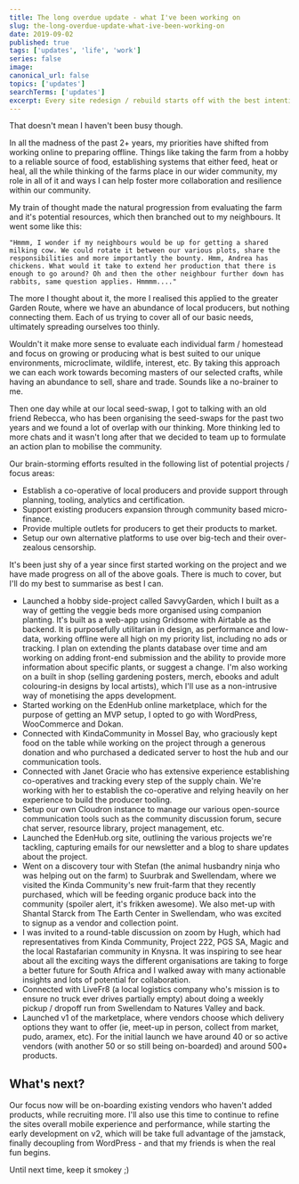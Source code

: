 ```yaml
---
title: The long overdue update - what I've been working on
slug: the-long-overdue-update-what-ive-been-working-on
date: 2019-09-02
published: true
tags: ['updates', 'life', 'work']
series: false
image: 
canonical_url: false
topics: ['updates'] 
searchTerms: ['updates']
excerpt: Every site redesign / rebuild starts off with the best intentions. In my case, having a shiny new home for my portfolio and blog would of course mean I'd miraculously start blogging daily, but alas that hasn't been the case. Real life happened and as a result, updating my site fell by the way-side. 
---
```

That doesn't mean I haven't been busy though.

In all the madness of the past 2+ years, my priorities have shifted from working online to preparing offline. Things like taking the farm from a hobby to a reliable source of food, establishing systems that either feed, heat or heal, all the while thinking of the farms place in our wider community, my role in all of it and ways I can help foster more collaboration and resilience within our community.

My train of thought made the natural progression from evaluating the farm and it's potential resources, which then branched out to my neighbours. It went some like this:

    "Hmmm, I wonder if my neighbours would be up for getting a shared milking cow. We could rotate it between our various plots, share the responsibilities and more importantly the bounty. Hmm, Andrea has chickens. What would it take to extend her production that there is enough to go around? Oh and then the other neighbour further down has rabbits, same question applies. Hmmmm...."

The more I thought about it, the more I realised this applied to the greater Garden Route, where we have an abundance of local producers, but nothing connecting them. Each of us trying to cover all of our basic needs, ultimately spreading ourselves too thinly.

Wouldn't it make more sense to evaluate each individual farm / homestead and focus on growing or producing what is best suited to our unique environments, microclimate, wildlife, interest, etc. By taking this approach we can each work towards becoming masters of our selected crafts, while having an abundance to sell, share and trade. Sounds like a no-brainer to me.

Then one day while at our local seed-swap, I got to talking with an old friend Rebecca, who has been organising the seed-swaps for the past two years and we found a lot of overlap with our thinking. More thinking led to more chats and it wasn't long after that we decided to team up to formulate an action plan to mobilise the community.

Our brain-storming efforts resulted in the following list of potential projects / focus areas:

- Establish a co-operative of local producers and provide support through planning, tooling, analytics and certification.
- Support existing producers expansion through community based micro-finance.
- Provide multiple outlets for producers to get their products to market.
- Setup our own alternative platforms to use over big-tech and their over-zealous censorship.

It's been just shy of a year since first started working on the project and we have made progress on all of the above goals. There is much to cover, but I'll do my best to summarise as best I can.

- Launched a hobby side-project called SavvyGarden, which I built as a way of getting the veggie beds more organised using companion planting. It's built as a web-app using Gridsome with Airtable as the backend. It is purposefully utilitarian in design, as performance and low-data, working offline were all high on my priority list, including no ads or tracking. I plan on extending the plants database over time and am working on adding front-end submission and the ability to provide more information about specific plants, or suggest a change. I'm also working on a built in shop (selling gardening posters, merch, ebooks and adult colouring-in designs by local artists), which I'll use as a non-intrusive way of monetising the apps development.
- Started working on the EdenHub online marketplace, which for the purpose of getting an MVP setup, I opted to go with WordPress, WooCommerce and  Dokan.
- Connected with KindaCommunity in Mossel Bay, who graciously kept food on the table while working on the project through a generous donation and who purchased a dedicated server to host the hub and our communication tools.
- Connected with Janet Gracie who has extensive experience establishing co-operatives and tracking every step of the supply chain. We're working with her to establish the co-operative and relying heavily on her experience to build the producer tooling.
- Setup our own Cloudron instance to manage our various open-source communication tools such as the community discussion forum, secure chat server, resource library, project management, etc.
- Launched the EdenHub.org site, outlining the various projects we're tackling, capturing emails for our newsletter and a blog to share updates about the project.
- Went on a discovery tour with Stefan (the animal husbandry ninja who was helping out on the farm) to Suurbrak and Swellendam, where we visited the Kinda Community's new fruit-farm that they recently purchased, which will be feeding organic produce back into the community (spoiler alert, it's frikken awesome). We also met-up with Shantal Starck from The Earth Center in Swellendam, who was excited to signup as a vendor and collection point.
- I was invited to a round-table discussion on zoom by Hugh, which had  representatives from Kinda Community, Project 222, PGS SA, Magic and the local Rastafarian community in Knysna. It was inspiring to see hear about all the exciting ways the different organisations are taking to forge a better future for South Africa and I walked away with many actionable insights and lots of potential for collaboration.
- Connected with LiveFr8 (a local logistics company who's mission is to ensure no truck ever drives partially empty) about doing a weekly pickup / dropoff run from Swellendam to Natures Valley and back.
- Launched v1 of the marketplace, where vendors choose which delivery options they want to offer (ie, meet-up in person, collect from market, pudo, aramex, etc). For the initial launch we have around 40 or so active vendors (with another 50 or so still being on-boarded) and around 500+ products.

## What's next?

Our focus now will be on-boarding existing vendors who haven't added products, while recruiting more. I'll also use this time to continue to refine the sites overall mobile experience and performance, while starting the early development on v2, which will be take full advantage of the jamstack, finally decoupling from WordPress - and that my friends is when the real fun begins.

Until next time, keep it smokey ;)